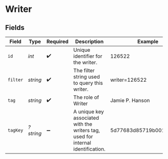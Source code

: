 # Writer


## Fields

| Field                                                                           | Type                                                                            | Required                                                                        | Description                                                                     | Example                                                                         |
| ------------------------------------------------------------------------------- | ------------------------------------------------------------------------------- | ------------------------------------------------------------------------------- | ------------------------------------------------------------------------------- | ------------------------------------------------------------------------------- |
| `id`                                                                            | *int*                                                                           | :heavy_check_mark:                                                              | Unique identifier for the writer.                                               | 126522                                                                          |
| `filter`                                                                        | *string*                                                                        | :heavy_check_mark:                                                              | The filter string used to query this writer.                                    | writer=126522                                                                   |
| `tag`                                                                           | *string*                                                                        | :heavy_check_mark:                                                              | The role of Writer                                                              | Jamie P. Hanson                                                                 |
| `tagKey`                                                                        | *?string*                                                                       | :heavy_minus_sign:                                                              | A unique key associated with the writers tag, used for internal identification. | 5d77683d85719b001f3a535e                                                        |